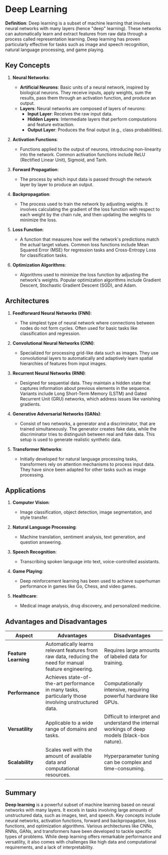 # Deep Learning

**Definition**:
Deep learning is a subset of machine learning that involves neural networks with many layers (hence "deep" learning). These networks can automatically learn and extract features from raw data through a process called representation learning. Deep learning has proven particularly effective for tasks such as image and speech recognition, natural language processing, and game playing.

## Key Concepts

1. **Neural Networks**:
   - **Artificial Neurons**: Basic units of a neural network, inspired by biological neurons. They receive inputs, apply weights, sum the results, pass them through an activation function, and produce an output.
   - **Layers**: Neural networks are composed of layers of neurons:
     - **Input Layer**: Receives the raw input data.
     - **Hidden Layers**: Intermediate layers that perform computations and feature extraction.
     - **Output Layer**: Produces the final output (e.g., class probabilities).

2. **Activation Functions**:
   - Functions applied to the output of neurons, introducing non-linearity into the network. Common activation functions include ReLU (Rectified Linear Unit), Sigmoid, and Tanh.

3. **Forward Propagation**:
   - The process by which input data is passed through the network layer by layer to produce an output.

4. **Backpropagation**:
   - The process used to train the network by adjusting weights. It involves calculating the gradient of the loss function with respect to each weight by the chain rule, and then updating the weights to minimize the loss.

5. **Loss Function**:
   - A function that measures how well the network's predictions match the actual target values. Common loss functions include Mean Squared Error (MSE) for regression tasks and Cross-Entropy Loss for classification tasks.

6. **Optimization Algorithms**:
   - Algorithms used to minimize the loss function by adjusting the network's weights. Popular optimization algorithms include Gradient Descent, Stochastic Gradient Descent (SGD), and Adam.

## Architectures

1. **Feedforward Neural Networks (FNN)**:
   - The simplest type of neural network where connections between nodes do not form cycles. Often used for basic tasks like classification and regression.

2. **Convolutional Neural Networks (CNN)**:
   - Specialized for processing grid-like data such as images. They use convolutional layers to automatically and adaptively learn spatial hierarchies of features from input images.

3. **Recurrent Neural Networks (RNN)**:
   - Designed for sequential data. They maintain a hidden state that captures information about previous elements in the sequence. Variants include Long Short-Term Memory (LSTM) and Gated Recurrent Unit (GRU) networks, which address issues like vanishing gradients.

4. **Generative Adversarial Networks (GANs)**:
   - Consist of two networks, a generator and a discriminator, that are trained simultaneously. The generator creates fake data, while the discriminator tries to distinguish between real and fake data. This setup is used to generate realistic synthetic data.

5. **Transformer Networks**:
   - Initially developed for natural language processing tasks, transformers rely on attention mechanisms to process input data. They have since been adapted for other tasks such as image processing.

## Applications

1. **Computer Vision**:
   - Image classification, object detection, image segmentation, and style transfer.

2. **Natural Language Processing**:
   - Machine translation, sentiment analysis, text generation, and question answering.

3. **Speech Recognition**:
   - Transcribing spoken language into text, voice-controlled assistants.

4. **Game Playing**:
   - Deep reinforcement learning has been used to achieve superhuman performance in games like Go, Chess, and video games.

5. **Healthcare**:
   - Medical image analysis, drug discovery, and personalized medicine.

## Advantages and Disadvantages

| **Aspect**                | **Advantages**                                                                                      | **Disadvantages**                                                                                   |
|---------------------------|-----------------------------------------------------------------------------------------------------|------------------------------------------------------------------------------------------------------|
| **Feature Learning**      | Automatically learns relevant features from raw data, reducing the need for manual feature engineering. | Requires large amounts of labeled data for training.                                                 |
| **Performance**           | Achieves state-of-the-art performance in many tasks, particularly those involving unstructured data. | Computationally intensive, requiring powerful hardware like GPUs.                                    |
| **Versatility**           | Applicable to a wide range of domains and tasks.                                                    | Difficult to interpret and understand the internal workings of deep models (black-box nature).        |
| **Scalability**           | Scales well with the amount of available data and computational resources.                          | Hyperparameter tuning can be complex and time-consuming.                                             |

## Summary

**Deep learning** is a powerful subset of machine learning based on neural networks with many layers. It excels in tasks involving large amounts of unstructured data, such as images, text, and speech. Key concepts include neural networks, activation functions, forward and backpropagation, loss functions, and optimization algorithms. Various architectures like CNNs, RNNs, GANs, and transformers have been developed to tackle specific types of problems. While deep learning offers remarkable performance and versatility, it also comes with challenges like high data and computational requirements, and a lack of interpretability.